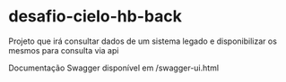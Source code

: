 # desafio-cielo-hb-back
Projeto que irá consultar dados de um sistema legado e disponibilizar os mesmos para consulta via api

Documentação Swagger disponível em /swagger-ui.html
